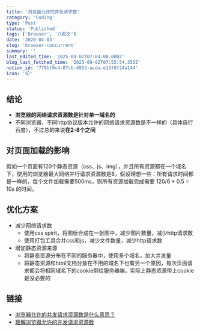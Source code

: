```yaml
---
title: '浏览器允许的并发请求数'
category: 'Coding'
type: 'Post'
status: 'Published'
tags: ['Browser', '八股文']
date: '2020-04-03'
slug: 'browser-concurrent'
summary: ''
last_edited_time: '2025-09-02T07:04:00.000Z'
blog_last_fetched_time: '2025-09-02T07:55:54.355Z'
notion_id: '778bf9c4-87cb-4953-acda-e13f8f24a144'
icon: '📫'
---
```


## 结论

- **浏览器的网络请求资源数是针对单一域名的**
- 不同浏览器，不同http协议版本允许的网络请求资源数是不一样的（具体自行百度），不过总的来说**在2-8个之间**

## 对页面加载的影响

假如一个页面有120个静态资源（css、js、img），并且所有资源都在一个域名下，使用的浏览器最大网络并行请求资源数是6，假设理想一些：所有请求时间都是一样的，每个文件加载需要500ms，则所有资源加载完成需要 120/6 \* 0.5 = 10s 的时间。

## 优化方案

- 减少网络请求数
  - 使用css spirit，将图标合成在一张图中，减少图片数量，减少http请求数
  - 使用打包工具合并css和js，减少文件数量，减少http请求数
- 增加静态资源来源
  - 将静态资源分布在不同的服务器中，使用多个域名，加大并发量
  - 将静态资源和html文档分放在不用的域名下也有另一个原因，每次页面请求都会将相同域名下的cookie带给服务器端，实际上静态资源带上cookie是没必要的

## 链接

- [浏览器允许的并发请求资源数是什么意思？](https://www.zhihu.com/question/20474326)
- [理解浏览器允许的并发请求资源数](https://segmentfault.com/a/1190000016369295)
